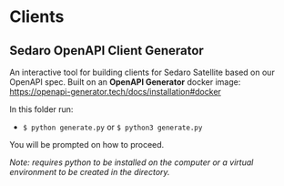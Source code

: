 # Clients

## Sedaro OpenAPI Client Generator

An interactive tool for building clients for Sedaro Satellite based on our OpenAPI spec. Built on an **OpenAPI Generator** docker image: https://openapi-generator.tech/docs/installation#docker

In this folder run:

- `$ python generate.py` or `$ python3 generate.py`

You will be prompted on how to proceed.

_Note: requires python to be installed on the computer or a virtual environment to be created in the directory._
